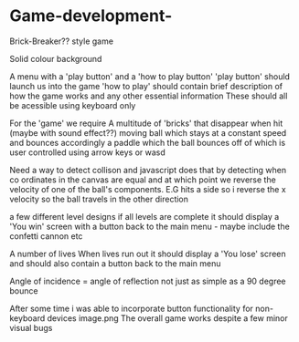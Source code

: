 # Game-development-
Brick-Breaker?? style game 
<!-- Psuedo code -->

<!-- essentials -->
Solid colour background

A menu with a 'play button' and a 'how to play button'
'play button' should launch us into the game 
'how to play' should contain brief description of how the game works and any other essential information 
These should all be acessible using keyboard only 

For the 'game' we require
A multitude of 'bricks' that disappear when hit (maybe with sound effect??)
moving ball which stays at a constant speed and bounces accordingly 
a paddle which the ball bounces off of which is user controlled using arrow keys or wasd

Need a way to detect collison and javascript does that by detecting when co ordinates in the canvas are equal and at which point we reverse the velocity of one of the ball's components. E.G hits a side so i reverse the x velocity so the ball travels in the other direction

a few different level designs 
if all levels are complete it should display a 'You win' screen with a button back to the main menu - maybe include the confetti cannon etc

A number of lives 
When lives run out it should display a 'You lose' screen and should also contain a button back to the main menu 

<!-- Bounce physics  -->
Angle of incidence = angle of reflection 
not just as simple as a 90 degree bounce 


After some time i was able to incorporate button functionality for non-keyboard devices 
image.png
The overall game works despite a few minor visual bugs